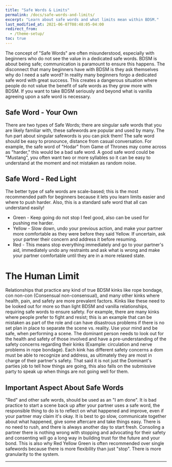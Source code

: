 ```yaml
---
title: "Safe Words & Limits"
permalink: /docs/safe-words-and-limits/
excerpt: "Learn about safe words and what limits mean within BDSM."
last_modified_at: 2021-06-07T08:48:05-04:00
redirect_from:
  - /theme-setup/
toc: true
---
```

The concept of "Safe Words" are often misunderstood, especially with beginners who do not see the value in a dedicated safe words. BDSM is about being safe; communication is paramount to ensure this happens. The disconnect that many beginners have with BDSM is they ask themselves why do I need a safe word? In reality many beginners forgo a dedicated safe word with great success. This creates a dangerous situation where people do not value the benefit of safe words as they grow more with BDSM. If you want to take BDSM seriously and beyond what is vanilla agreeing upon a safe word is necessary. 

## Safe Word - Your Own
There are two types of Safe Words; there are singular safe words that you are likely familiar with, these safewords are popular and used by many. The fun part about singular safewords is you can pick them! The safe word should be easy to pronounce, distance from casual conversation. For example, the safe word of "Hodar" from Game of Thrones may come across as "harder," this would be a bad safe word. A good safe word could be "Mustang", you often want two or more syllables so it can be easy to understand at the moment and not mistaken as random noise.
## Safe Word - Red Light
The better type of safe words are scale-based; this is the most recommended path for beginners because it lets you learn limits easier and where to push harder. Also, this is a standard safe word that all can understand easily!
- Green - Keep going do not stop I feel good, also can be used for pushing me harder.
- Yellow - Slow down, undo your previous action, and make your partner more comfortable as they were before they said Yellow. If uncertain, ask your partner their concern and address it before resuming.
- Red - This means stop everything immediately and go to your partner's aid, immediately undo any restraints and ask what is wrong and make your partner comfortable until they are in a more relaxed state.
# The Human Limit
Relationships that practice any kind of true BDSM kinks like rope bondage, con non-con (Consensual non-consensual), and many other kinks where health, pain, and safety are more prevalent factors. Kinks like these need to be looked out for more so than light BDSM and vanilla relationships, requiring safe words to ensure safety. For example, there are many kinks where people prefer to fight and resist; this is an example that can be mistaken as part of the role and can have disastrous problems if there is no set plan in place to separate the scene vs. reality. Use your mind and be safe, when performing a scene.
The dominant person needs to look out for the health and safety of those involved and have a pre-understanding of the safety concerns regarding their kinks (Example: circulation and nerve problems in rope bondage). Each kink has different safety concerns a dom must be able to recognize and address, as ultimately they are most in charge of their partner's safety. That said it is not just the Dominant's parties job to tell how things are going, this also falls on the submissive party to speak up when things are not going well for them.
## Important Aspect About Safe Words
"Red" and other safe words, should be used as an "I am done". It is bad practice to start a scene back up after your partner uses a safe word, the responsible thing to do is to reflect on what happened and improve, even if your partner may claim it's okay. It is best to go slow, communicate together about what happened, give some aftercare and take things easy. There is no need to rush, and there is always another day to start fresh. Consoling a partner there is nothing wrong with stopping and advocating for their safety and consenting will go a long way in building trust for the future and your bond.
This is also why Red Yellow Green is often recommended over single safewords because there is more flexibility than just "stop". There is more granularity to the system.

---

